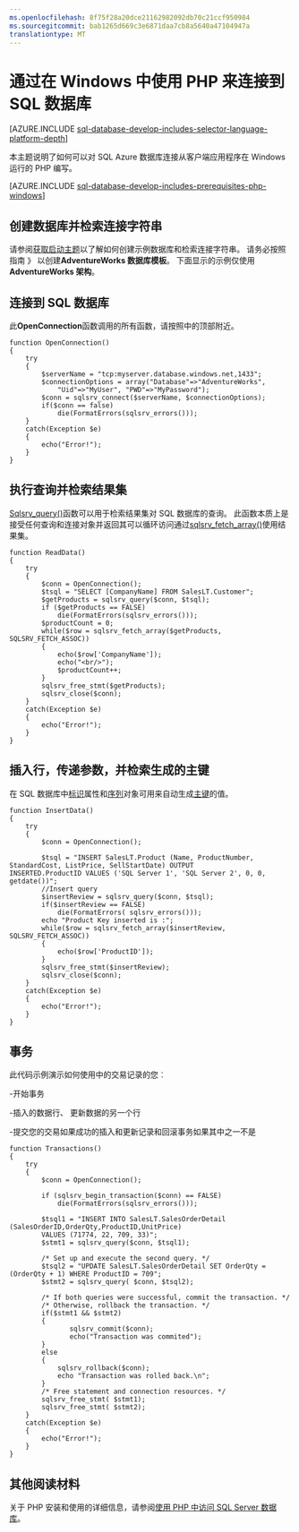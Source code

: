 ```yaml
---
ms.openlocfilehash: 8f75f28a20dce21162982092db70c21ccf950984
ms.sourcegitcommit: bab1265d669c3e6871daa7cb8a5640a47104947a
translationtype: MT
---
```

<properties
    pageTitle="PHP 在 Windows 向 SQL 数据库 |Microsoft Azure"
    description="提供一个示例 PHP 程序从 Windows 客户端，连接到 SQL Azure 数据库并提供必需的软件组件所需的客户端的链接。"
    services="sql-database"
    documentationCenter=""
    authors="meet-bhagdev"
    manager="jeffreyg"
    editor=""/>


<tags
    ms.service="sql-database"
    ms.workload="data-management"
    ms.tgt_pltfrm="na"
    ms.devlang="php"
    ms.topic="article"
    ms.date="07/20/2015"
    ms.author="mebha"/>


# 通过在 Windows 中使用 PHP 来连接到 SQL 数据库


[AZURE.INCLUDE [sql-database-develop-includes-selector-language-platform-depth](../../includes/sql-database-develop-includes-selector-language-platform-depth.md)]


本主题说明了如何可以对 SQL Azure 数据库连接从客户端应用程序在 Windows 运行的 PHP 编写。


[AZURE.INCLUDE [sql-database-develop-includes-prerequisites-php-windows](../../includes/sql-database-develop-includes-prerequisites-php-windows.md)]


## 创建数据库并检索连接字符串


请参阅[获取启动主题](sql-database-get-started.md)以了解如何创建示例数据库和检索连接字符串。 请务必按照指南 》 以创建**AdventureWorks 数据库模板**。 下面显示的示例仅使用**AdventureWorks 架构**。 


## 连接到 SQL 数据库


此**OpenConnection**函数调用的所有函数，请按照中的顶部附近。


    function OpenConnection()
    {
        try
        {
            $serverName = "tcp:myserver.database.windows.net,1433";
            $connectionOptions = array("Database"=>"AdventureWorks",
                "Uid"=>"MyUser", "PWD"=>"MyPassword");
            $conn = sqlsrv_connect($serverName, $connectionOptions);
            if($conn == false)
                die(FormatErrors(sqlsrv_errors()));
        }
        catch(Exception $e)
        {
            echo("Error!");
        }
    }


## 执行查询并检索结果集

[Sqlsrv_query()](http://php.net/manual/en/function.sqlsrv-query.php)函数可以用于检索结果集对 SQL 数据库的查询。 此函数本质上是接受任何查询和连接对象并返回其可以循环访问通过[sqlsrv_fetch_array()](http://php.net/manual/en/function.sqlsrv-fetch-array.php)使用结果集。

    function ReadData()
    {
        try
        {
            $conn = OpenConnection();
            $tsql = "SELECT [CompanyName] FROM SalesLT.Customer";
            $getProducts = sqlsrv_query($conn, $tsql);
            if ($getProducts == FALSE)
                die(FormatErrors(sqlsrv_errors()));
            $productCount = 0;
            while($row = sqlsrv_fetch_array($getProducts, SQLSRV_FETCH_ASSOC))
            {
                echo($row['CompanyName']);
                echo("<br/>");
                $productCount++;
            }
            sqlsrv_free_stmt($getProducts);
            sqlsrv_close($conn);
        }
        catch(Exception $e)
        {
            echo("Error!");
        }
    }
    

## 插入行，传递参数，并检索生成的主键


在 SQL 数据库中[标识](https://msdn.microsoft.com/library/ms186775.aspx)属性和[序列](https://msdn.microsoft.com/library/ff878058.aspx)对象可用来自动生成[主键](https://msdn.microsoft.com/library/ms179610.aspx)的值。 


    function InsertData()
    {
        try
        {
            $conn = OpenConnection();

            $tsql = "INSERT SalesLT.Product (Name, ProductNumber, StandardCost, ListPrice, SellStartDate) OUTPUT            INSERTED.ProductID VALUES ('SQL Server 1', 'SQL Server 2', 0, 0, getdate())";
            //Insert query
            $insertReview = sqlsrv_query($conn, $tsql);
            if($insertReview == FALSE)
                die(FormatErrors( sqlsrv_errors()));
            echo "Product Key inserted is :";   
            while($row = sqlsrv_fetch_array($insertReview, SQLSRV_FETCH_ASSOC))
            {   
                echo($row['ProductID']);
            }
            sqlsrv_free_stmt($insertReview);
            sqlsrv_close($conn);
        }
        catch(Exception $e)
        {
            echo("Error!");
        }
    }

## 事务


此代码示例演示如何使用中的交易记录的您︰

-开始事务

-插入的数据行、 更新数据的另一个行

-提交您的交易如果成功的插入和更新记录和回滚事务如果其中之一不是


    function Transactions()
    {
        try
        {
            $conn = OpenConnection();

            if (sqlsrv_begin_transaction($conn) == FALSE)
                die(FormatErrors(sqlsrv_errors()));

            $tsql1 = "INSERT INTO SalesLT.SalesOrderDetail (SalesOrderID,OrderQty,ProductID,UnitPrice) 
            VALUES (71774, 22, 709, 33)";
            $stmt1 = sqlsrv_query($conn, $tsql1);
            
            /* Set up and execute the second query. */
            $tsql2 = "UPDATE SalesLT.SalesOrderDetail SET OrderQty = (OrderQty + 1) WHERE ProductID = 709";
            $stmt2 = sqlsrv_query( $conn, $tsql2);
            
            /* If both queries were successful, commit the transaction. */
            /* Otherwise, rollback the transaction. */
            if($stmt1 && $stmt2)
            {
                   sqlsrv_commit($conn);
                   echo("Transaction was commited");
            }
            else
            {
                sqlsrv_rollback($conn);
                echo "Transaction was rolled back.\n";
            }
            /* Free statement and connection resources. */
            sqlsrv_free_stmt( $stmt1);
            sqlsrv_free_stmt( $stmt2);
        }
        catch(Exception $e)
        {
            echo("Error!");
        }
    }


## 其他阅读材料


关于 PHP 安装和使用的详细信息，请参阅[使用 PHP 中访问 SQL Server 数据库](http://technet.microsoft.com/library/cc793139.aspx)。

 
